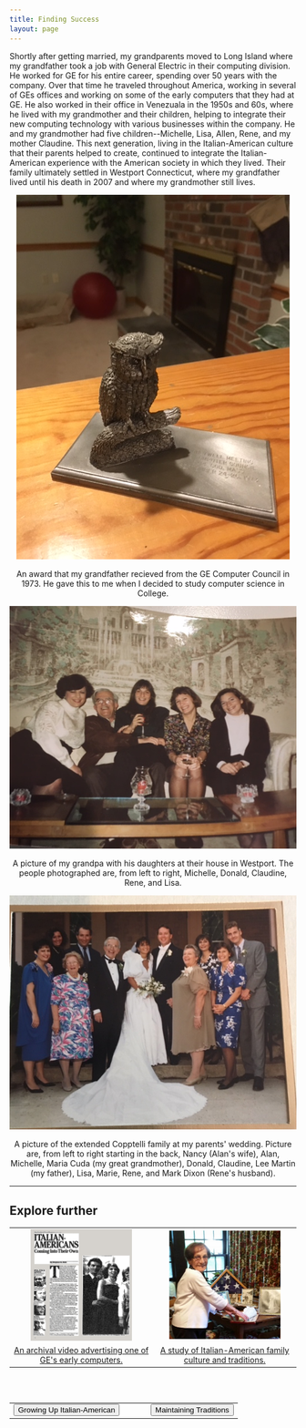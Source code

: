 ```yaml
---
title: Finding Success
layout: page
---
```


Shortly after getting married, my grandparents moved to Long Island where my grandfather took a job with General Electric in their computing division. He worked for GE for his entire career, spending over 50 years with the company.  Over that time he traveled throughout America, working in several of GEs offices and working on some of the early computers that they had at GE.  He also worked in their office in Venezuala in the 1950s and 60s, where he lived with my grandmother and their children, helping to integrate their new computing technology with various businesses within the company.  He and my grandmother had five children--Michelle, Lisa, Allen, Rene, and my mother Claudine.  This next generation, living in the Italian-American culture that their parents helped to create, continued to integrate the Italian-American experience with the American society in which they lived.  Their family ultimately settled in Westport Connecticut, where my grandfather lived until his death in 2007 and where my grandmother still lives.

<center>
  <img src="https://raw.githubusercontent.com/dmartin4/LATS-232/master/img/award.png"/>
  <p>An award that my grandfather recieved from the GE Computer Council in 1973.  He gave this to me when I decided to study computer science in College.</p>
</center>

<center>
  <img src="https://raw.githubusercontent.com/dmartin4/LATS-232/master/img/gpa_girls.png"/>
  <p>A picture of my grandpa with his daughters at their house in Westport.  The people photographed are, from left to right, Michelle, Donald, Claudine, Rene, and Lisa.</p>
</center>

<center>
  <img src="https://raw.githubusercontent.com/dmartin4/LATS-232/master/img/marriage.png"/>
  <p>A picture of the extended Copptelli family at my parents' wedding.  Picture are, from left to right starting in the back, Nancy (Alan's wife), Alan, Michelle, Maria Cuda (my great grandmother), Donald, Claudine, Lee Martin (my father), Lisa, Marie, Rene,  and Mark Dixon (Rene's husband).</p>
</center>

---

## Explore further

<center>
<table style="width:100%">
  <col width="50%">
  <col width="50%">
  <tr>
    <td>
      <center>
       <img src="https://raw.githubusercontent.com/dmartin4/LATS-232/master/img/coming_thumb.png" width="75%" height="75%"/>
     </center>
    </td>
    <td>
     <center>
       <img src="https://raw.githubusercontent.com/dmartin4/LATS-232/master/img/hist_thumb.png" width="82%" height="82%"/>
     </center>
    </td>
  </tr>
  <tr>
    <td>
     <center>
      <a href="https://www.youtube.com/watch?v=QfHMu75cfjg">An archival video advertising one of GE's early computers.</a>
     </center>
    </td>
    <td>
     <center>
     <a href="http://cmsny.org/wp-content/uploads/2016/02/Tomasi-The-Italian-American-Family.pdf">A study of Italian-American family culture and traditions.</a>
     </center>
    </td>
  </tr>
</table>
</center>

<br><br>

<center>
<table style="width:100%">
  <col width="50%">
  <col width="50%">
  <tr>
    <td>
      <div align="left">
       <a href="http://dmartin4.github.io/LATS-232/assim"><button name="button" onclick="http://dmartin4.github.io/LATS-232/assim">Growing Up Italian-American</button></a>
      </div>
    </td>
    <td>
     <div align="right">
      <a href="http://dmartin4.github.io/LATS-232/success"><button name="button" onclick="http://dmartin4.github.io/LATS-232/success">Maintaining Traditions</button></a>
      </div>
    </td>
  </tr>
 </table>
 </center>
  
  

